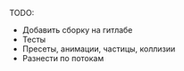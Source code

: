 TODO: 
* Добавить сборку на гитлабе
* Тесты
* Пресеты, анимации, частицы, коллизии
* Разнести по потокам

